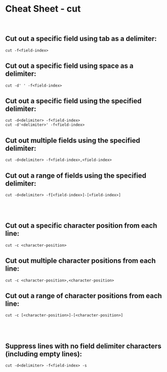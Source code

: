 # Cheat Sheet - cut

<br>

## Cut out a specific field using tab as a delimiter:
```shell
cut -f<field-index>
```

## Cut out a specific field using space as a delimiter:
```shell
cut -d' ' -f<field-index>
```

## Cut out a specific field using the specified delimiter:
```shell
cut -d<delimiter> -f<field-index>
cut -d'<delimiter>' -f<field-index>
```

## Cut out multiple fields using the specified delimiter:
```shell
cut -d<delimiter> -f<field-index>,<field-index>
```

## Cut out a range of fields using the specified delimiter:
```shell
cut -d<delimiter> -f[<field-index>]-[<field-index>]
```

<br><br>

## Cut out a specific character position from each line:
```shell
cut -c <character-position>
```

## Cut out multiple character positions from each line:
```shell
cut -c <character-position>,<character-position>
```

## Cut out a range of character positions from each line:
```shell
cut -c [<character-position>]-[<character-position>]
```

<br><br>

## Suppress lines with no field delimiter characters (including empty lines):
```shell
cut -d<delimiter> -f<field-index> -s
```